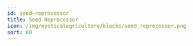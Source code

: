 ```yaml
---
id: seed-reprocessor
title: Seed Reprocessor
icon: /img/mysticalagriculture/blocks/seed_reprocessor.png
sort: 60
---
```


